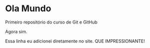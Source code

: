 # Ola Mundo
 Primeiro repositório do curso de Git e GitHub
 
Agora sim.

 Essa linha eu adicionei diretamente no site. QUE IMPRESSIONANTE!
